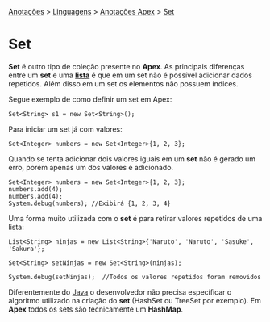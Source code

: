 <link rel="stylesheet" type="text/css" href="../../CSS/dark-theme.css">

[Anotações](../../) > [Linguagens](../Index.md) > [Anotações Apex](./Index.md) > [Set](./Set.md)

# Set

**Set** é outro tipo de coleção presente no **Apex**. As principais diferenças entre um **set** e uma **[lista](./List.md)** é que em um set não é possível adicionar dados repetidos. Além disso em um set os elementos não possuem índices.

Segue exemplo de como definir um set em Apex:

```apex
Set<String> s1 = new Set<String>();
```

Para iniciar um set já com valores:

```apex
Set<Integer> numbers = new Set<Integer>{1, 2, 3};
```

Quando se tenta adicionar dois valores iguais em um **set** não é gerado um erro, porém apenas um dos valores é adicionado.

```apex
Set<Integer> numbers = new Set<Integer>{1, 2, 3};
numbers.add(4);
numbers.add(4);
System.debug(numbers); //Exibirá {1, 2, 3, 4}
```

Uma forma muito utilizada com o **set** é para retirar valores repetidos de uma lista:

```apex
List<String> ninjas = new List<String>{'Naruto', 'Naruto', 'Sasuke', 'Sakura'};

Set<String> setNinjas = new Set<String>(ninjas);

System.debug(setNinjas);  //Todos os valores repetidos foram removidos
```

Diferentemente do [Java](../Java/Index.md) o desenvolvedor não precisa específicar o algoritmo utilizado na criação do **set** (HashSet ou TreeSet por exemplo). Em **Apex** todos os sets são tecnicamente um **HashMap**.